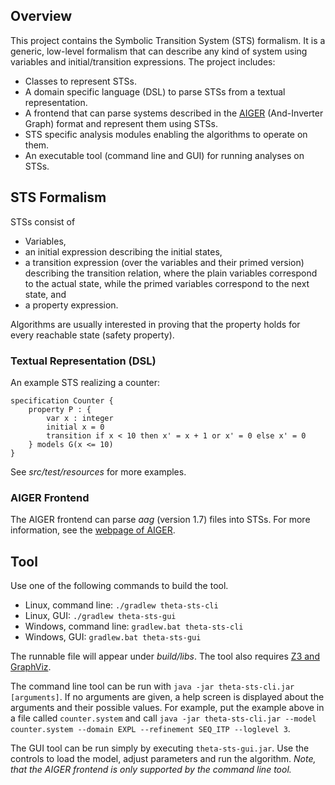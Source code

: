 ## Overview

This project contains the Symbolic Transition System (STS) formalism. It is a generic, low-level formalism that can describe any kind of system using variables and initial/transition expressions. The project includes:

* Classes to represent STSs.
* A domain specific language (DSL) to parse STSs from a textual representation.
* A frontend that can parse systems described in the [AIGER](http://fmv.jku.at/aiger/) (And-Inverter Graph) format and represent them using STSs.
* STS specific analysis modules enabling the algorithms to operate on them.
* An executable tool (command line and GUI) for running analyses on STSs.

## STS Formalism

STSs consist of

* Variables,
* an initial expression describing the initial states,
* a transition expression (over the variables and their primed version) describing the transition relation, where the plain variables correspond to the actual state, while the primed variables correspond to the next state, and
* a property expression.

Algorithms are usually interested in proving that the property holds for every reachable state (safety property).

### Textual Representation (DSL)

An example STS realizing a counter:

```
specification Counter {
    property P : {	
        var x : integer
        initial x = 0
        transition if x < 10 then x' = x + 1 or x' = 0 else x' = 0
    } models G(x <= 10)
}
```

See _src/test/resources_ for more examples.

### AIGER Frontend

The AIGER frontend can parse _aag_ (version 1.7) files into STSs. For more information, see the [webpage of AIGER](http://fmv.jku.at/aiger/).

## Tool

Use one of the following commands to build the tool.

- Linux, command line: `./gradlew theta-sts-cli`
- Linux, GUI: `./gradlew theta-sts-gui`
- Windows, command line: `gradlew.bat theta-sts-cli`
- Windows, GUI: `gradlew.bat theta-sts-gui`

The runnable file will appear under _build/libs_. The tool also requires [Z3 and GraphViz](../doc/Dependencies.md).

The command line tool can be run with `java -jar theta-sts-cli.jar [arguments]`. If no arguments are given, a help screen is displayed about the arguments and their possible values. For example, put the example above in a file called `counter.system` and call `java -jar theta-sts-cli.jar --model counter.system --domain EXPL --refinement SEQ_ITP --loglevel 3`.

The GUI tool can be run simply by executing `theta-sts-gui.jar`. Use the controls to load the model, adjust parameters and run the algorithm. _Note, that the AIGER frontend is only supported by the command line tool._